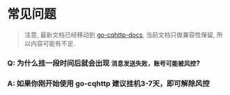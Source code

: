 # 常见问题

> 注意, 最新文档已经移动到 [go-cqhttp-docs](https://github.com/ishkong/go-cqhttp-docs), 当前文档只做兼容性保留, 所以内容可能有不足.

### Q: 为什么挂一段时间后就会出现 `消息发送失败，账号可能被风控`?

### A: 如果你刚开始使用 go-cqhttp 建议挂机3-7天，即可解除风控
